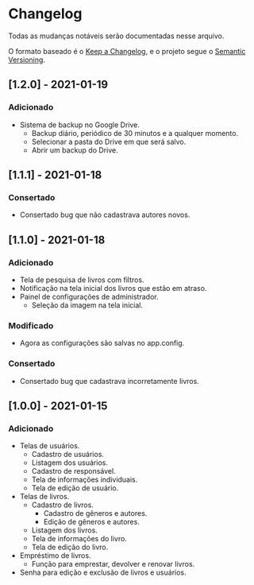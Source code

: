 # Changelog
Todas as mudanças notáveis serão documentadas nesse arquivo.

O formato baseado é o [Keep a Changelog](https://keepachangelog.com/en/1.0.0/),
e o projeto segue o [Semantic Versioning](https://semver.org/spec/v2.0.0.html).

## [1.2.0] - 2021-01-19
### Adicionado
- Sistema de backup no Google Drive.
  - Backup diário, periódico de 30 minutos e a qualquer momento.
  - Selecionar a pasta do Drive em que será salvo.
  - Abrir um backup do Drive.

## [1.1.1] - 2021-01-18
### Consertado
- Consertado bug que não cadastrava autores novos.

## [1.1.0] - 2021-01-18
### Adicionado
- Tela de pesquisa de livros com filtros.
- Notificação na tela inicial dos livros que estão em atraso.
- Painel de configurações de administrador.
  - Seleção da imagem na tela inicial.

### Modificado
- Agora as configurações são salvas no app.config.

### Consertado
- Consertado bug que cadastrava incorretamente livros.

## [1.0.0] - 2021-01-15
### Adicionado
- Telas de usuários.
  - Cadastro de usuários.
  - Listagem dos usuários.
  - Cadastro de responsável.
  - Tela de informações individuais.
  - Tela de edição de usuário.
- Telas de livros.
  - Cadastro de livros.
    - Cadastro de gêneros e autores.
	- Edição de gêneros e autores.
  - Listagem dos livros.
  - Tela de informações do livro.
  - Tela de edição do livro.
- Empréstimo de livros.
  - Função para emprestar, devolver e renovar livros.
- Senha para edição e exclusão de livros e usuários.